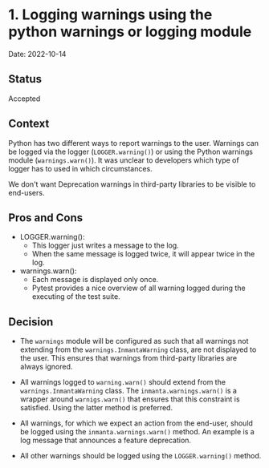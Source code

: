 # 1. Logging warnings using the python warnings or logging module

Date: 2022-10-14

## Status

Accepted

## Context

Python has two different ways to report warnings to the user. Warnings can be logged via the logger (`LOGGER.warning()`) or using the Python warnings module (`warnings.warn()`). It was unclear to developers which type of logger has to used in which circumstances.

We don't want Deprecation warnings in third-party libraries to be visible to end-users.

## Pros and Cons

* LOGGER.warning():
   * This logger just writes a message to the log.
   * When the same message is logged twice, it will appear twice in the log.
* warnings.warn():
   * Each message is displayed only once.
   * Pytest provides a nice overview of all warning logged during the executing of the test suite.

## Decision

- The `warnings` module will be configured as such that all warnings not extending from the `warnings.InmantaWarning` class, are not displayed to the user. This ensures that warnings from third-party libraries are always ignored.
- All warnings logged to `warning.warn()` should extend from the `warnings.InmantaWarning` class. The `inmanta.warnings.warn()` is a wrapper around `warnigs.warn()` that ensures that this constraint is satisfied. Using the latter method is preferred.

- All warnings, for which we expect an action from the end-user, should be logged using the `inmanta.warnings.warn()` method. An example is a log message that announces a feature deprecation.
- All other warnings should be logged using the `LOGGER.warning()` method.



